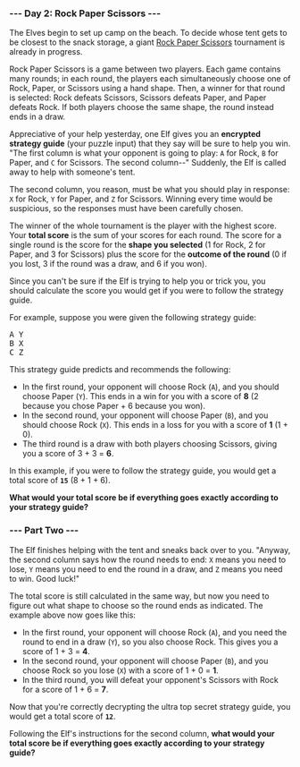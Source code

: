 ### --- Day 2: Rock Paper Scissors ---

The Elves begin to set up camp on the beach. To decide whose tent gets to be closest to the snack
storage, a giant [Rock Paper Scissors](https://en.wikipedia.org/wiki/Rock_paper_scissors) tournament
is already in progress.

Rock Paper Scissors is a game between two players. Each game contains many rounds; in each round,
the players each simultaneously choose one of Rock, Paper, or Scissors using a hand shape. Then, a
winner for that round is selected: Rock defeats Scissors, Scissors defeats Paper, and Paper defeats
Rock. If both players choose the same shape, the round instead ends in a draw.

Appreciative of your help yesterday, one Elf gives you an <b>encrypted strategy guide</b> (your
puzzle input) that they say will be sure to help you win. "The first column is what your opponent is
going to play: <code>A</code> for Rock, <code>B</code> for Paper, and <code>C</code> for Scissors.
The second column--" Suddenly, the Elf is called away to help with someone's tent.

The second column, you reason, must be what you should play in response: <code>X</code> for Rock,
<code>Y</code> for Paper, and <code>Z</code> for Scissors. Winning every time would be suspicious,
so the responses must have been carefully chosen.

The winner of the whole tournament is the player with the highest score. Your <b>total score</b> is
the sum of your scores for each round. The score for a single round is the score for the <b>shape
you selected</b> (1 for Rock, 2 for Paper, and 3 for Scissors) plus the score for the <b>outcome of
the round</b> (0 if you lost, 3 if the round was a draw, and 6 if you won).

Since you can't be sure if the Elf is trying to help you or trick you, you should calculate the
score you would get if you were to follow the strategy guide.

For example, suppose you were given the following strategy guide:

<pre>
A Y
B X
C Z
</pre>

This strategy guide predicts and recommends the following:

- In the first round, your opponent will choose Rock (<code>A</code>), and you should choose Paper
  (<code>Y</code>). This ends in a win for you with a score of <b>8</b> (2 because you chose Paper +
  6 because you won).
- In the second round, your opponent will choose Paper (<code>B</code>), and you should choose Rock
  (<code>X</code>). This ends in a loss for you with a score of <b>1</b> (1 + 0).
- The third round is a draw with both players choosing Scissors, giving you a score of 3 + 3 =
  <b>6</b>.

In this example, if you were to follow the strategy guide, you would get a total score of
<b><code>15</code></b> (8 + 1 + 6).

<b>What would your total score be if everything goes exactly according to your strategy guide?</b>

### --- Part Two ---

The Elf finishes helping with the tent and sneaks back over to you. "Anyway, the second column says
how the round needs to end: <code>X</code> means you need to lose, <code>Y</code> means you need to
end the round in a draw, and <code>Z</code> means you need to win. Good luck!"

The total score is still calculated in the same way, but now you need to figure out what shape to
choose so the round ends as indicated. The example above now goes like this:

- In the first round, your opponent will choose Rock (<code>A</code>), and you need the round to end
  in a draw (<code>Y</code>), so you also choose Rock. This gives you a score of 1 + 3 = <b>4</b>.
- In the second round, your opponent will choose Paper (<code>B</code>), and you choose Rock so you
  lose (<code>X</code>) with a score of 1 + 0 = <b>1</b>.
- In the third round, you will defeat your opponent's Scissors with Rock for a score of 1 + 6 =
  <b>7</b>.

Now that you're correctly decrypting the ultra top secret strategy guide, you would get a total
score of <b><code>12</code></b>.

Following the Elf's instructions for the second column, <b>what would your total score be if
everything goes exactly according to your strategy guide?</b>